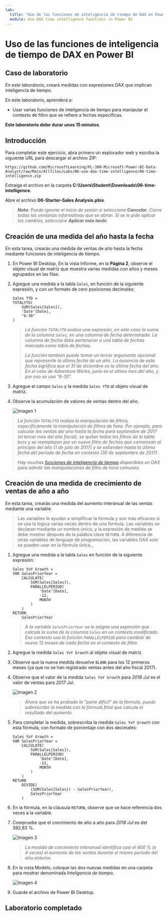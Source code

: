 ```yaml
---
lab:
  title: "Uso de las funciones de inteligencia de tiempo de DAX en Power\_BI"
  module: Use DAX time intelligence functions in Power BI
---
```


# Uso de las funciones de inteligencia de tiempo de DAX en Power BI

## Caso de laboratorio

En este laboratorio, creará medidas con expresiones DAX que implican inteligencia de tiempo.

En este laboratorio, aprenderá a:

 - Usar varias funciones de inteligencia de tiempo para manipular el contexto de filtro que se refiere a fechas específicas.

**Este laboratorio debe durar unos 15 minutos**.

## Introducción

Para completar este ejercicio, abra primero un explorador web y escriba la siguiente URL para descargar el archivo ZIP:

`https://github.com/MicrosoftLearning/PL-300-Microsoft-Power-BI-Data-Analyst/raw/Main/Allfiles/Labs/06-use-dax-time-intelligence/06-time-intelligence.zip`

Extraiga el archivo en la carpeta **C:\Users\Student\Downloads\06-time-intelligence**.

Abre el archivo **06-Starter-Sales Analysis.pbix**.

> _**Nota**: Puede ignorar el inicio de sesión si selecciona **Cancelar**. Cierre todas las ventanas informativas que se abran. Si se le pide aplicar los cambios, seleccione **Aplicar más tarde**._

## Creación de una medida del año hasta la fecha

En esta tarea, crearás una medida de ventas de año hasta la fecha mediante funciones de inteligencia de tiempo.

1. En Power BI Desktop, En la vista Informe, en la **Página 2**, observe el objeto visual de matriz que muestra varias medidas con años y meses agrupados en las filas.

2. Agregue una medida a la tabla `Sales`, en función de la siguiente expresión, y con un formato de cero posiciones decimales:

    ```dax
    Sales YTD =
    TOTALYTD(
        SUM(Sales[Sales]),
        'Date'[Date],
        "6-30"
    )
    ```

    > _La función `TOTALYTD` evalúa una expresión, en este caso la suma de la columna `Sales`, en una columna de fecha determinada. La columna de fecha debe pertenecer a una tabla de fechas marcada como tabla de fechas._
    >
    > _La función también puede tomar un tercer argumento opcional que represente la última fecha de un año. La ausencia de esta fecha significa que el 31 de diciembre es la última fecha del año. En el caso de Adventure Works, junio es el último mes del año, y por eso se usa "6-30"._

3. Agregue el campo `Sales` y la medida `Sales YTD` al objeto visual de matriz.

4. Observe la acumulación de valores de ventas dentro del año.

    ![Imagen 1](Linked_image_Files/06-use-dax-time-intelligence-functions_image21.png)

> _La función `TOTALYTD` realiza la manipulación de filtros, específicamente la manipulación de filtros de hora. Por ejemplo, para calcular las ventas del año hasta la fecha para septiembre de 2017 (el tercer mes del año fiscal), se quitan todos los filtros de la tabla `Date` y se reemplazan por un nuevo filtro de fechas que comienzan al principio del año (1 de julio de 2017) y se extienden hasta la última fecha del período de fecha en contexto (30 de septiembre de 2017)._
>
> _Hay muchas [funciones de inteligencia de tiempo](/dax/time-intelligence-functions-dax/?azure-portal=true) disponibles en DAX para admitir las manipulaciones de filtro de hora comunes._

## Creación de una medida de crecimiento de ventas de año a año

En esta tarea, crearás una medida del aumento interanual de las ventas mediante una variable.

> Las variables le ayudan a simplificar la fórmula y son más eficaces si se usa la lógica varias veces dentro de una fórmula. Las variables se declaran mediante un nombre único, y la expresión de medida se debe mostrar después de la palabra clave `RETURN`. A diferencia de otras variables de lenguaje de programación, las variables DAX solo se pueden usar en la fórmula única._

1. Agregue una medida a la tabla `Sales` en función de la siguiente expresión:

    ```dax
    Sales YoY Growth =
    VAR SalesPriorYear =
        CALCULATE(
            SUM(Sales[Sales]),
            PARALLELPERIOD(
                'Date'[Date],
                -12,
                MONTH
            )
        )
    RETURN
        SalesPriorYear
    ```

    > _A la variable `SalesPriorYear` se le asigna una expresión que calcula la suma de la columna `Sales` en un contexto modificado. Ese contexto usa la función `PARALLELPERIOD` para cambiar de nuevo 12 meses de cada fecha en el contexto de filtro._

1. Agregue la medida `Sales YoY Growth` al objeto visual de matriz.

1. Observe que la nueva medida devuelve `BLANK` para los 12 primeros meses (ya que no se han registrado ventas antes del año fiscal 2017).

1. Observe que el valor de la medida `Sales YoY Growth` para _2018 Jul_ es el valor de ventas para _2017 Jul_.

    ![Imagen 2](Linked_image_Files/06-use-dax-time-intelligence-functions_image22.png)

    > _Ahora que se ha probado la "parte difícil" de la fórmula, puede sobrescribir la medida con la fórmula final que calcula el resultado del aumento._

1. Para completar la medida, sobrescriba la medida `Sales YoY Growth` con esta fórmula, con formato de porcentaje con dos decimales:

    ```dax
    Sales YoY Growth =
    VAR SalesPriorYear =
        CALCULATE(
            SUM(Sales[Sales]),
            PARALLELPERIOD(
                'Date'[Date],
                -12,
                MONTH
            )
        )
    RETURN
        DIVIDE(
            (SUM(Sales[Sales]) - SalesPriorYear),
            SalesPriorYear
        )
    ```

1. En la fórmula, en la cláusula `RETURN`, observe que se hace referencia dos veces a la variable.

1. Compruebe que el crecimiento de año a año para _2018 Jul_ es del 392,83 %.

    ![Imagen 3](Linked_image_Files/06-use-dax-time-intelligence-functions_image23.png)

    > _La medida de crecimiento interanual identifica casi el 400 % (o 4 veces) el aumento de las ventas durante el mismo período del año anterior._

1. En la vista Modelo, coloque las dos nuevas medidas en una carpeta para mostrar denominada _Inteligencia de tiempo_.

    ![Imagen 4](Linked_image_Files/06-use-dax-time-intelligence-functions_image24.png)

1. Guarde el archivo de Power BI Desktop.

## Laboratorio completado
